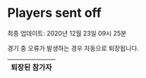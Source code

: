 # Players sent off
최종 업데이트: 2020년 12월 23일 09시 25분


경기 중 오류가 발생하는 경우 자동으로 퇴장됩니다.


| 퇴장된 참가자 |
|:---:|